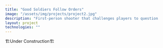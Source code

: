 ```yaml
---
title: "Good Soldiers Follow Orders"
image: "/assets/img/projects/project2.jpg"
description: "First-person shooter that challenges players to question the morality their actions"
layout: project
technologies: ""
---
```


🏗️Under Construction🏗️

